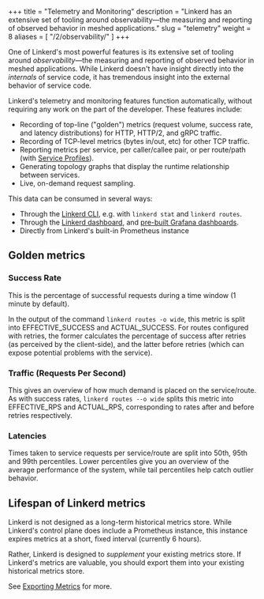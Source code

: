 +++
title = "Telemetry and Monitoring"
description = "Linkerd has an extensive set of tooling around observability—the measuring and reporting of observed behavior in meshed applications."
slug = "telemetry"
weight = 8
aliases = [
  "/2/observability/"
]
+++

One of Linkerd's most powerful features is its extensive set of tooling around
*observability*&mdash;the measuring and reporting of observed behavior in
meshed applications. While Linkerd doesn't have insight directly into the
*internals* of service code, it has tremendous insight into the external
behavior of service code.

Linkerd's telemetry and monitoring features function automatically, without
requiring any work on the part of the developer. These features include:

* Recording of top-line ("golden") metrics (request volume, success rate, and
  latency distributions) for HTTP, HTTP/2, and gRPC traffic.
* Recording of TCP-level metrics (bytes in/out, etc) for other TCP traffic.
* Reporting metrics per service, per caller/callee pair, or per route/path
  (with [Service Profiles](/2/features/service-profiles/)).
* Generating topology graphs that display the runtime relationship between
  services.
* Live, on-demand request sampling.

This data can be consumed in several ways:

* Through the [Linkerd CLI](/2/cli/), e.g. with `linkerd stat` and
  `linkerd routes`.
* Through the [Linkerd dashboard](/2/features/dashboard/), and
  [pre-built Grafana dashboards](/2/features/dashboard/#grafana).
* Directly from Linkerd's built-in Prometheus instance

## Golden metrics

### Success Rate

This is the percentage of successful requests during a time window (1 minute by
default).

In the output of the command `linkerd routes -o wide`, this metric is split
into EFFECTIVE_SUCCESS and ACTUAL_SUCCESS. For routes configured with retries,
the former calculates the percentage of success after retries (as perceived by
the client-side), and the latter before retries (which can expose potential
problems with the service).

### Traffic (Requests Per Second)

This gives an overview of how much demand is placed on the service/route. As
with success rates, `linkerd routes --o wide` splits this metric into
EFFECTIVE_RPS and ACTUAL_RPS, corresponding to rates after and before retries
respectively.

### Latencies

Times taken to service requests per service/route are split into 50th, 95th and
99th percentiles. Lower percentiles give you an overview of the average
performance of the system, while tail percentiles help catch outlier behavior.

## Lifespan of Linkerd metrics

Linkerd is not designed as a long-term historical metrics store.  While
Linkerd's control plane does include a Prometheus instance, this instance
expires metrics at a short, fixed interval (currently 6 hours).

Rather, Linkerd is designed to *supplement* your existing metrics store. If
Linkerd's metrics are valuable, you should export them into your existing
historical metrics store.

See [Exporting Metrics](/2/tasks/exporting-metrics/) for more.
